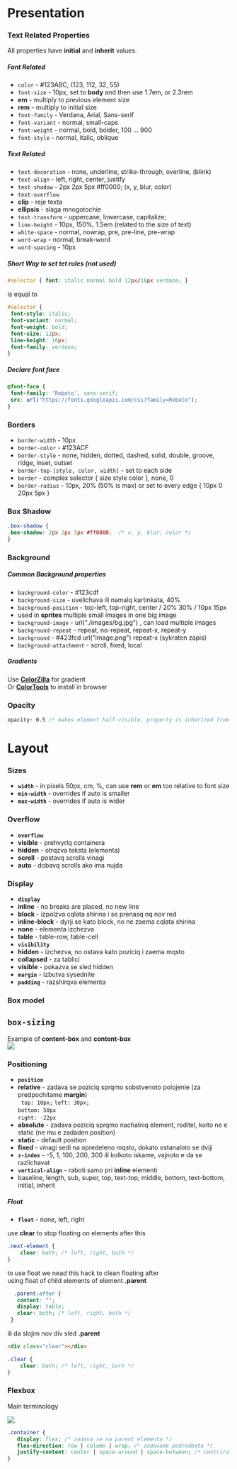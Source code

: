 # Presentation

### Text Related Properties
All properties have **initial** and **inherit** values.

##### Font Related
 - ```color``` - #123ABC, (123, 112, 32, 55)
 - ```font-size``` - 10px, set to **body** and then use 1.7em, or 2.3rem
  - **em** - multiply to previous element size
  - **rem** - multiply to initial size
 - ```font-family``` - Verdana, Arial, Sans-serif
 - ```font-variant``` - normal, small-caps
 - ```font-weight``` - normal, bold, bolder, 100 ... 900
 - ```font-style``` - normal, italic, oblique
 
##### Text Related
 - ```text-decoration``` - none, underline, strike-through, overline, (blink)
 - ```text-align``` - left, right, center, justify
 - ```text-shadow``` -  2px 2px 5px #ff0000; (x, y, blur, color)
 - ```text-overflow```
  - **clip** - reje texta
  - **ellipsis** - slaga mnogotochie
 - ```text-transform``` - uppercase, lowercase, capitalize;
 - ```line-height``` - 10px, 150%, 1.5em (related to the size of text)
 - ```white-space``` - normal, nowrap, pre, pre-line, pre-wrap
 - ```word-wrap``` - normal, break-word
 - ```word-spacing``` - 10px
 
##### Short Way to set tet rules (not used)
```CSS
#selector { font: italic normal bold 12px/16px verdana; }
```
is equal to
```css
#selector {
 font-style: italic;
 font-variant: normal;
 font-weight: bold;
 font-size: 12px;
 line-height: 16px;
 font-family: verdana;
}
```

##### Declare font face
```css
@font-face {
 font-family: 'Roboto', sans-serif;
 src: url("https://fonts.googleapis.com/css?family=Roboto");
}
```

### Borders

 - ```border-width``` - 10px
 - ```border-color``` - #123ACF
 - ```border-style``` - none, hidden, dotted, dashed, solid, double, groove, ridge, inset, outset
 - ```border-top-[style, color, width]``` - set to each side
 - ```border``` - complex selector { size style color }, none, 0 
 - ```border-radius``` - 10px, 20% (50% is max) or set to every edge { 10px 0 20px 5px } 

### Box Shadow
```css
.box-shadow {
 box-shadow: 2px 2px 5px #ff0000;  /* x, y, blur, color */
}
```
### Background

##### Common Background properties

- ```background-color``` - #123cdf
- ```background-size``` - uvelichava ili namalq kartinkata, 40%
- ```background-position``` - top-left, top-right, center / 20% 30% / 10px 15px
 - used in **sprites** multiple small images in one big image
- ```background-image``` - url("./images/bg.jpg") , can load multiple images
- ```background-repeat``` - repeat, no-repeat, repeat-x, repeat-y
- ```background``` - #423fcd url("image.png") repeat-x (sykraten zapis)
- ```background-attachment``` - scroll, fixed, local

##### Gradients

Use **[ColorZilla](http://www.colorzilla.com/gradient-editor/)** for gradient  
Or **[ColorTools](http://www.colorzilla.com/chrome/)** to install in browser

### Opacity
```css
opacity: 0.5 /* makes element half-visible, property is inherited from parents */
```

# Layout

### Sizes

- **```width```** - in pixels 50px, cm, %, can use **rem** or **em** too relative to font size
- **```min-width```** - overrides if auto is smaller
- **```max-width```** - overrides if auto is wider

### Overflow
 - **```overflow```**
  - **visible** - prehvyrlq containera
  - **hidden** - otrqzva teksta (elementa)
  - **scroll** - postavq scrolls vinagi
  - **auto** - dobavq scrolls ako ima nujda

### Display
- **```display```**
 - **inline** - no breaks are placed, no new line
 - **block** - izpolzva cqlata shirina i se prenasq nq nov red
 - **inline-block** - dyrji se kato block, no ne zaema cqlata shirina
 - **none** - elementa izchezva
 - **table** - table-row, table-cell
- **```visibility```** 
 - **hidden** - izchezva, no ostava kato poziciq i zaema mqsto
 - **collapsed** - za tablici
 - **visible** - pokazva se sled hidden
- **```margin```** - izbutva sysednite
- **```padding```** - razshirqva elementa

### Box model

**```box-sizing```**  
-------
Example of **content-box** and **content-box**  
![](http://crypt.codemancers.com/assets/images/boxmodel/compare_models-ec8c849825b4fb3e1e6177e49e15d800cb77bdeaa99e6adcf896a65af62ab99f.png)

### Positioning

- **```position```**  
 - **relative** - zadava se poziciq sprqmo sobstvenoto polojenie (za predpochitame **margin**)  
   ``` top: 10px;``` 
   ```left: 30px;```  
   ```bottom: 50px```  
   ```right: -22px```  
 - **absolute** - zadava poziciq sprqmo nachalniq element, roditel, koito ne e static (ne mu e zadaden position)
 - **static** - default position
 - **fixed** - vinagi sedi na opredeleno mqsto, dokato ostanaloto se dviji
- **```z-index```** - -5, 1, 100, 200, 300 ili kolkoto iskame, vajnoto e da se razlichavat 
- **```vertical-align```** - raboti samo pri **inline** elementi
 - baseline, length, sub, super, top, text-top, middle, bottom, text-bottom, initial, inherit  
 
##### Float

- **```float```** - none, left, right  

use **clear** to stop floating on elements after this  

```css
.next-element {
    clear: both; /* left, right, both */
}
```

to use float we nead this hack to clean floating after  
using float of child elements of element **.parent**

```css
  .parent:after {
   content: "";
   display: table;
   clear: both; /* left, right, both */
 }
```

ili da slojim nov div sled **.parent**

```html
<div class="clear"></div>
```
```css
.clear {
    clear: both; /* left, right, both */
}
```
### Flexbox
Main terminology

![](https://mdn.mozillademos.org/files/3739/flex_terms.png)

```css
.container {
   display: flex; /* zadava se na parent elementa */
   flex-direction: row | column | wrap; /* zadavame podredbata */
   justify-content: center | space-around | space-between; /* centrira elementite */
}
```
